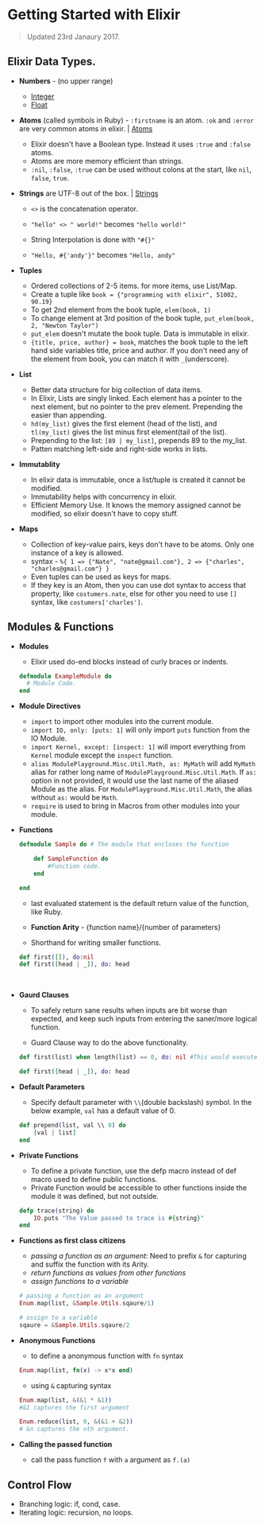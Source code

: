 # Getting Started with Elixir

> Updated 23rd Janaury 2017.

## Elixir Data Types.

- **Numbers** - (no upper range)

    - [Integer](https://hexdocs.pm/elixir/Integer.html)
    - [Float](https://hexdocs.pm/elixir/Float.html)

- **Atoms** (called symbols in Ruby) - `:firstname` is an atom. `:ok` and `:error` are very common atoms in elixir. | [Atoms](https://hexdocs.pm/elixir/Atom.html)

    - Elixir doesn't have a Boolean type. Instead it uses `:true` and `:false` atoms.
    - Atoms are more memory efficient than strings.
    - `:nil`, `:false`, `:true` can be used without colons at the start, like `nil`, `false`, `true`.

- **Strings** are UTF-8 out of the box. | [Strings](https://hexdocs.pm/elixir/String.html)

    - `<>` is the concatenation operator.

    - `"hello" <> " world!"` becomes `"hello world!"`

    - String Interpolation is done with `"#{}"`

    - `"Hello, #{'andy'}"` becomes `"Hello, andy"`

- **Tuples**

    - Ordered collections of 2-5 items. for more items, use List/Map.
    - Create a tuple like `book = {"programming with elixir", 51002, 90.19}`
    - To get 2nd element from the book tuple, `elem(book, 1)`
    - To change element at 3rd position of the book tuple, `put_elem(book, 2, "Newton Taylor")`
    - `put_elem` doesn't mutate the book tuple. Data is immutable in elixir.
    - `{title, price, author} = book`, matches the book tuple to the left hand side variables title, price and author. If you don't need any of the element from book, you can match it with `_`(underscore).

- **List**

    - Better data structure for big collection of data items.
    - In Elixir, Lists are singly linked. Each element has a pointer to the next element, but no pointer to the prev element. Prepending the easier than appending.
    - `hd(my_list)` gives the first element (head of the list), and `tl(my_list)` gives the list minus first element(tail of the list).
    - Prepending to the list: `[89 | my_list]`, prepends 89 to the my_list.
    - Patten matching left-side and right-side works in lists.

- **Immutablity**

    - In elixir data is immutable, once a list/tuple is created it cannot be modified.
    - Immutability helps with concurrency in elixir.
    - Efficient Memory Use. It knows the memory assigned cannot be modified, so elixir doesn't have to copy stuff.

- **Maps**

    - Collection of key-value pairs, keys don't have to be atoms. Only one instance of a key is allowed.
    - syntax - `%{ 1 => {"Nate", "nate@gmail.com"}, 2 => {"charles", "charles@gmail.com"} }`
    - Even tuples can be used as keys for maps.
    - If they key is an Atom, then you can use dot syntax to access that property, like `costumers.nate`, else for other you need to use `[]` syntax, like `costumers['charles']`.

## Modules & Functions

- **Modules**

    - Elixir used do-end blocks instead of curly braces or indents.

    ```elixir
    defmodule ExampleModule do
      # Module Code.
    end
    ```

- **Module Directives**

    - `import` to import other modules into the current module.
    - `import IO, only: [puts: 1]` will only import `puts` function from the IO Module.
    - `import Kernel, except: [inspect: 1]` will import everything from `Kernel` module except the `inspect` function.
    - `alias ModulePlayground.Misc.Util.Math, as: MyMath` will add `MyMath` alias for rather long name of `ModulePlayground.Misc.Util.Math`. If `as:` option in not provided, it would use the last name of the aliased Module as the alias. For `ModulePlayground.Misc.Util.Math`, the alias without `as:` would be `Math`.
    - `require` is used to bring in Macros from other modules into your module.

- **Functions**

    ```elixir
    defmodule Sample do # The module that encloses the function

        def SampleFunction do
            #Function code.
        end

    end
    ```

    - last evaluated statement is the default return value of the function, like Ruby.

    - **Function Arity** - {function name}/{number of parameters}

    - Shorthand for writing smaller functions.

    ```elixir
    def first([]), do:nil
    def first([head | _]), do: head
    ```

    ​

- **Gaurd Clauses**

    - To safely return sane results when inputs are bit worse than expected, and keep such inputs from entering the saner/more logical function.

    - Guard Clause way to do the above functionality.

    ```elixir
    def first(list) when length(list) == 0, do: nil #This would execute when list is empty.

    def first([head | _]), do: head
    ```

- **Default Parameters**

    - Specify default parameter with `\\`(double backslash) symbol. In the below example, `val` has a default value of 0.

    ```elixir
    def prepend(list, val \\ 0) do
        [val | list]
    end
    ```

- **Private Functions**

    - To define a private function, use the defp macro instead of def macro used to define public functions.
    - Private Function would be accessible to other functions inside the module it was defined, but not outside.

    ```elixir
    defp trace(string) do
        IO.puts "The Value passed to trace is #{string}"
    end
    ```

- **Functions as first class citizens**

    - _passing a function as an argument_: Need to prefix `&` for capturing and suffix the function with its Arity.
    - _return functions as values from other functions_
    - _assign functions to a variable_

    ```elixir
    # passing a function as an argument
    Enum.map(list, &Sample.Utils.sqaure/1)

    # assign to a variable
    sqaure = &Sample.Utils.sqaure/2
    ```

- **Anonymous Functions**

    - to define a anonymous function with `fn` syntax

    ```elixir
    Enum.map(list, fn(x) -> x*x end)
    ```

    - using `&` capturing syntax

    ```elixir
    Enum.map(list, &(&1 * &1))
    #&1 captures the first argument

    Enum.reduce(list, 0, &(&1 + &2))
    # &n captures the nth argument.
    ```

- **Calling the passed function**

    - call the pass function `f` with `a` argument as `f.(a)`

## Control Flow

- Branching logic: if, cond, case.
- Iterating logic: recursion, no loops.
